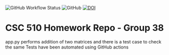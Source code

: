 ![GitHub Workflow Status](https://img.shields.io/github/workflow/status/arnab-95/se-group38-hw/Python%20application) ![GitHub](https://img.shields.io/github/license/arnab-95/se-group38-hw) [![DOI](https://zenodo.org/badge/528539896.svg)](https://zenodo.org/badge/latestdoi/528539896)



# CSC 510 Homework Repo - Group 38
app.py performs addition of two matrices and there is a test case to check the same
Tests have been automated using GitHub actions
